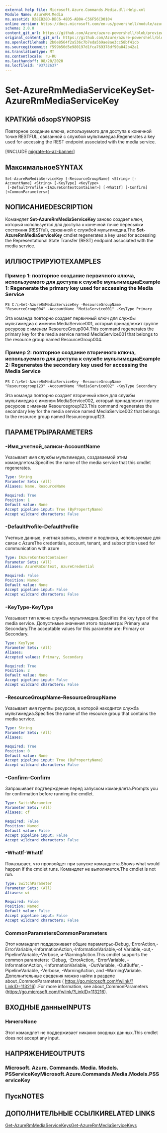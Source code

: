 ```yaml
---
external help file: Microsoft.Azure.Commands.Media.dll-Help.xml
Module Name: AzureRM.Media
ms.assetid: D28EB28D-DBC6-48D5-AB0A-C56F56CD0104
online version: https://docs.microsoft.com/en-us/powershell/module/azurerm.media/set-azurermmediaservicekey
schema: 2.0.0
content_git_url: https://github.com/Azure/azure-powershell/blob/preview/src/ResourceManager/Media/Commands.Media/help/Set-AzureRmMediaServiceKey.md
original_content_git_url: https://github.com/Azure/azure-powershell/blob/preview/src/ResourceManager/Media/Commands.Media/help/Set-AzureRmMediaServiceKey.md
ms.openlocfilehash: 2b0e8564f2a536c7b7eda5b9ae8ae3cc58bf41cb
ms.sourcegitcommit: f599b50d5e980197d1fca769378df90a842b42a1
ms.translationtype: MT
ms.contentlocale: ru-RU
ms.lasthandoff: 08/20/2020
ms.locfileid: "93732637"
---
```

# <span data-ttu-id="728c6-101">Set-AzureRmMediaServiceKey</span><span class="sxs-lookup"><span data-stu-id="728c6-101">Set-AzureRmMediaServiceKey</span></span>

## <span data-ttu-id="728c6-102">КРАТКИй обзор</span><span class="sxs-lookup"><span data-stu-id="728c6-102">SYNOPSIS</span></span>
<span data-ttu-id="728c6-103">Повторное создание ключа, используемого для доступа к конечной точке RESTFUL, связанной с службой мультимедиа.</span><span class="sxs-lookup"><span data-stu-id="728c6-103">Regenerates a key used for accessing the REST endpoint associated with the media service.</span></span>

[!INCLUDE [migrate-to-az-banner](../../includes/migrate-to-az-banner.md)]

## <span data-ttu-id="728c6-104">Максимальное</span><span class="sxs-lookup"><span data-stu-id="728c6-104">SYNTAX</span></span>

```
Set-AzureRmMediaServiceKey [-ResourceGroupName] <String> [-AccountName] <String> [-KeyType] <KeyType>
 [-DefaultProfile <IAzureContextContainer>] [-WhatIf] [-Confirm] [<CommonParameters>]
```

## <span data-ttu-id="728c6-105">NОПИСАНИЕ</span><span class="sxs-lookup"><span data-stu-id="728c6-105">DESCRIPTION</span></span>
<span data-ttu-id="728c6-106">Командлет **Set-AzureRmMediaServiceKey** заново создает ключ, который используется для доступа к конечной точке пересылки состояния (RESTful), связанной с службой мультимедиа.</span><span class="sxs-lookup"><span data-stu-id="728c6-106">The **Set-AzureRmMediaServiceKey** cmdlet regenerates a key used for accessing the Representational State Transfer (REST) endpoint associated with the media service.</span></span>

## <span data-ttu-id="728c6-107">ИЛЛЮСТРИРУЮТ</span><span class="sxs-lookup"><span data-stu-id="728c6-107">EXAMPLES</span></span>

### <span data-ttu-id="728c6-108">Пример 1: повторное создание первичного ключа, используемого для доступа к службе мультимедиа</span><span class="sxs-lookup"><span data-stu-id="728c6-108">Example 1: Regenerate the primary key used for accessing the Media Service</span></span>
```
PS C:\>Set-AzureRmMediaServiceKey -ResourceGroupName "ResourceGroup004" -AccountName "MediaService001" -KeyType Primary
```

<span data-ttu-id="728c6-109">Эта команда повторно создает первичный ключ для службы мультимедиа с именем MediaService001, который принадлежит группе ресурсов с именем ResourceGroup004.</span><span class="sxs-lookup"><span data-stu-id="728c6-109">This command regenerates the primary key for the media service named MediaService001 that belongs to the resource group named ResourceGroup004.</span></span>

### <span data-ttu-id="728c6-110">Пример 2: повторное создание вторичного ключа, используемого для доступа к службе мультимедиа</span><span class="sxs-lookup"><span data-stu-id="728c6-110">Example 2: Regenerates the secondary key used for accessing the Media Service</span></span>
```
PS C:\>Set-AzureRmMediaServiceKey -ResourceGroupName "Resourcegroup123" -AccountName "MediaService002" -KeyType Secondary
```

<span data-ttu-id="728c6-111">Эта команда повторно создает вторичный ключ для службы мультимедиа с именем MediaService002, который принадлежит группе ресурсов с именем Resourcegroup123.</span><span class="sxs-lookup"><span data-stu-id="728c6-111">This command regenerates the secondary key for the media service named MediaService002 that belongs to the resource group named Resourcegroup123.</span></span>

## <span data-ttu-id="728c6-112">ПАРАМЕТРЫ</span><span class="sxs-lookup"><span data-stu-id="728c6-112">PARAMETERS</span></span>

### <span data-ttu-id="728c6-113">-Имя_учетной_записи</span><span class="sxs-lookup"><span data-stu-id="728c6-113">-AccountName</span></span>
<span data-ttu-id="728c6-114">Указывает имя службы мультимедиа, создаваемой этим командлетом.</span><span class="sxs-lookup"><span data-stu-id="728c6-114">Specifies the name of the media service that this cmdlet regenerates.</span></span>

```yaml
Type: String
Parameter Sets: (All)
Aliases: Name, ResourceName

Required: True
Position: 1
Default value: None
Accept pipeline input: True (ByPropertyName)
Accept wildcard characters: False
```

### <span data-ttu-id="728c6-115">-DefaultProfile</span><span class="sxs-lookup"><span data-stu-id="728c6-115">-DefaultProfile</span></span>
<span data-ttu-id="728c6-116">Учетные данные, учетная запись, клиент и подписка, используемые для связи с Azure</span><span class="sxs-lookup"><span data-stu-id="728c6-116">The credentials, account, tenant, and subscription used for communication with azure</span></span>

```yaml
Type: IAzureContextContainer
Parameter Sets: (All)
Aliases: AzureRmContext, AzureCredential

Required: False
Position: Named
Default value: None
Accept pipeline input: False
Accept wildcard characters: False
```

### <span data-ttu-id="728c6-117">-KeyType</span><span class="sxs-lookup"><span data-stu-id="728c6-117">-KeyType</span></span>
<span data-ttu-id="728c6-118">Указывает тип ключа службы мультимедиа.</span><span class="sxs-lookup"><span data-stu-id="728c6-118">Specifies the key type of the media service.</span></span>
<span data-ttu-id="728c6-119">Допустимые значения этого параметра: Primary или Secondary.</span><span class="sxs-lookup"><span data-stu-id="728c6-119">The acceptable values for this parameter are: Primary or Secondary.</span></span>

```yaml
Type: KeyType
Parameter Sets: (All)
Aliases: 
Accepted values: Primary, Secondary

Required: True
Position: 2
Default value: None
Accept pipeline input: False
Accept wildcard characters: False
```

### <span data-ttu-id="728c6-120">-ResourceGroupName</span><span class="sxs-lookup"><span data-stu-id="728c6-120">-ResourceGroupName</span></span>
<span data-ttu-id="728c6-121">Указывает имя группы ресурсов, в которой находится служба мультимедиа.</span><span class="sxs-lookup"><span data-stu-id="728c6-121">Specifies the name of the resource group that contains the media service.</span></span>

```yaml
Type: String
Parameter Sets: (All)
Aliases: 

Required: True
Position: 0
Default value: None
Accept pipeline input: True (ByPropertyName)
Accept wildcard characters: False
```

### <span data-ttu-id="728c6-122">-Confirm</span><span class="sxs-lookup"><span data-stu-id="728c6-122">-Confirm</span></span>
<span data-ttu-id="728c6-123">Запрашивает подтверждение перед запуском командлета.</span><span class="sxs-lookup"><span data-stu-id="728c6-123">Prompts you for confirmation before running the cmdlet.</span></span>

```yaml
Type: SwitchParameter
Parameter Sets: (All)
Aliases: cf

Required: False
Position: Named
Default value: False
Accept pipeline input: False
Accept wildcard characters: False
```

### <span data-ttu-id="728c6-124">-WhatIf</span><span class="sxs-lookup"><span data-stu-id="728c6-124">-WhatIf</span></span>
<span data-ttu-id="728c6-125">Показывает, что произойдет при запуске командлета.</span><span class="sxs-lookup"><span data-stu-id="728c6-125">Shows what would happen if the cmdlet runs.</span></span>
<span data-ttu-id="728c6-126">Командлет не выполняется.</span><span class="sxs-lookup"><span data-stu-id="728c6-126">The cmdlet is not run.</span></span>

```yaml
Type: SwitchParameter
Parameter Sets: (All)
Aliases: wi

Required: False
Position: Named
Default value: False
Accept pipeline input: False
Accept wildcard characters: False
```

### <span data-ttu-id="728c6-127">CommonParameters</span><span class="sxs-lookup"><span data-stu-id="728c6-127">CommonParameters</span></span>
<span data-ttu-id="728c6-128">Этот командлет поддерживает общие параметры:-Debug,-ErrorAction,-ErrorVariable,-InformationAction,-InformationVariable,-of Variable,-out,-PipelineVariable,-Verbose, и-WarningAction.</span><span class="sxs-lookup"><span data-stu-id="728c6-128">This cmdlet supports the common parameters: -Debug, -ErrorAction, -ErrorVariable, -InformationAction, -InformationVariable, -OutVariable, -OutBuffer, -PipelineVariable, -Verbose, -WarningAction, and -WarningVariable.</span></span> <span data-ttu-id="728c6-129">Дополнительные сведения можно найти в разделе about_CommonParameters ( https://go.microsoft.com/fwlink/?LinkID=113216) .</span><span class="sxs-lookup"><span data-stu-id="728c6-129">For more information, see about_CommonParameters (https://go.microsoft.com/fwlink/?LinkID=113216).</span></span>

## <span data-ttu-id="728c6-130">ВХОДНЫЕ данные</span><span class="sxs-lookup"><span data-stu-id="728c6-130">INPUTS</span></span>

### <span data-ttu-id="728c6-131">Ничего</span><span class="sxs-lookup"><span data-stu-id="728c6-131">None</span></span>
<span data-ttu-id="728c6-132">Этот командлет не поддерживает никаких входных данных.</span><span class="sxs-lookup"><span data-stu-id="728c6-132">This cmdlet does not accept any input.</span></span>

## <span data-ttu-id="728c6-133">НАПРЯЖЕНИЕ</span><span class="sxs-lookup"><span data-stu-id="728c6-133">OUTPUTS</span></span>

### <span data-ttu-id="728c6-134">Microsoft. Azure. Commands. Media. Models. PSServiceKey</span><span class="sxs-lookup"><span data-stu-id="728c6-134">Microsoft.Azure.Commands.Media.Models.PSServiceKey</span></span>

## <span data-ttu-id="728c6-135">Пуск</span><span class="sxs-lookup"><span data-stu-id="728c6-135">NOTES</span></span>

## <span data-ttu-id="728c6-136">ДОПОЛНИТЕЛЬНЫЕ ССЫЛКИ</span><span class="sxs-lookup"><span data-stu-id="728c6-136">RELATED LINKS</span></span>

[<span data-ttu-id="728c6-137">Get-AzureRmMediaServiceKeys</span><span class="sxs-lookup"><span data-stu-id="728c6-137">Get-AzureRmMediaServiceKeys</span></span>](./Get-AzureRmMediaServiceKeys.md)


